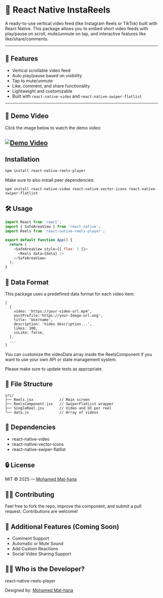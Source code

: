 # 📱 React Native InstaReels

A ready-to-use vertical video feed (like Instagram Reels or TikTok) built with React Native. This package allows you to embed short video feeds with play/pause on scroll, mute/unmute on tap, and interactive features like like/share/comments.

---
## 🚀 Features

- Vertical scrollable video feed
- Auto play/pause based on visibility
- Tap to mute/unmute
- Like, comment, and share functionality
- Lightweight and customizable
- Built with `react-native-video` and `react-native-swiper-flatlist`

---
## 🎥 Demo Video

Click the image below to watch the demo video:

[![Demo Video](https://via.placeholder.com/500x300.png?text=Click+to+Watch+Video)](https://d2j573v2dl06b0.cloudfront.net/v7j3x0%2Ffile%2F9821547da33508fd5344ad0593998ae1_a9f45b85f91fa973db42a8fe72b51b03.mp4?response-content-disposition=inline%3Bfilename%3D%229821547da33508fd5344ad0593998ae1_a9f45b85f91fa973db42a8fe72b51b03.mp4%22%3B&response-content-type=video%2Fmp4&Expires=1745185571&Signature=AGsE6H~uHH9WQ7~iGwHXL3EMCbSPEJ8YBECnZZSRBe69UCN8Y3J6kstcl8rqCKbbJlP9EFaXZVuJQTRKzsQTKf6o5uR3slqx~Q225a4iT0Ig0KJt0zKiSuTcksWwj89J4BqbPKg8V8owrDesGTb0767Znc8bfA3ar3qMPHdWg2n8Xerqr~HA9iKOF9Ra7oF5OrJ9W6yRHjTp1fJ2zN-lsyxbuEbTh-JqGOG-lGfoK-FPKpXJr2lsDNsRI6AnTjicSxoCzs2K6Gk0dT9VBxeEDoDt-HUPYv4VxynGp67WeVzXu3Vp6DtxOvdMdpjMTgjoEGMe7sLHcoBJV0fkdUuNbw__&Key-Pair-Id=APKAJT5WQLLEOADKLHBQ)
---

## Installation

 
```bash
npm install react-native-reels-player
```
Make sure to also install peer dependencies:
```
npm install react-native-video react-native-vector-icons react-native-swiper-flatlist
```

## 🛠️ Usage
 
```javascript
import React from 'react';
import { SafeAreaView } from 'react-native';
import Reels from 'react-native-reels-player';

export default function App() {
  return (
    <SafeAreaView style={{ flex: 1 }}>
      <Reels data={data} />
    </SafeAreaView>
  );
}
```

## 🧠 Data Format
This package uses a predefined data format for each video item:

```
[
  {
    video: 'https://your-video-url.mp4',
    postProfile:'https://your-Image-url.ong',
    title: 'Username',
    description: 'Video description...',
    likes: 100,
    isLike: false,
  },
  ...
]
```
You can customize the videoData array inside the ReelsComponent if you want to use your own API or state management system.

Please make sure to update tests as appropriate.

## 📁 File Structure
```
src/
├── Reels.jsx            // Main screen
├── ReelsComponent.jsx   // SwiperFlatList wrapper
├── SingleReel.jsx       // Video and UI per reel
└── data.js              // Array of videos
```
## 🧩 Dependencies
- react-native-video
- react-native-vector-icons
- react-native-swiper-flatlist



## 🔒 License

MIT © 2025 — [Mohamed Mat-hana](https://github.com/MohamedMat-hana)

## 👨‍💻 Contributing
Feel free to fork the repo, improve the component, and submit a pull request. Contributions are welcome!

## 🎨   Additional Features (Coming Soon)
- Comment Support
- Automatic or Mute Sound
- Add Custom Reactions
- Social Video Sharing Support
## 👨‍💻 Who is the Developer?
react-native-reels-player

Designed by: [Mohamed Mat-hana](https://github.com/MohamedMat-hana)
